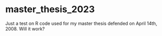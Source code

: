 # master_thesis_2023
Just a test on R code used for my master thesis defended on April 14th, 2008. Will it work?

